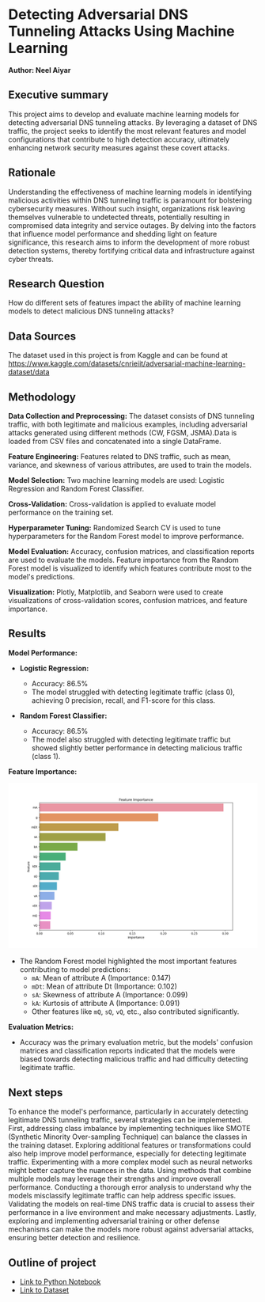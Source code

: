 # Detecting Adversarial DNS Tunneling Attacks Using Machine Learning

**Author: Neel Aiyar**

## Executive summary
This project aims to develop and evaluate machine learning models for detecting adversarial DNS tunneling attacks. By leveraging a dataset of DNS traffic,
the project seeks to identify the most relevant features and model configurations that contribute to high detection accuracy, ultimately enhancing network
security measures against these covert attacks.

## Rationale
Understanding the effectiveness of machine learning models in identifying malicious activities within DNS tunneling traffic is paramount for bolstering 
cybersecurity measures. Without such insight, organizations risk leaving themselves vulnerable to undetected threats, potentially resulting in compromised 
data integrity and service outages. By delving into the factors that influence model performance and shedding light on feature significance, this research 
aims to inform the development of more robust detection systems, thereby fortifying critical data and infrastructure against cyber threats.

## Research Question
How do different sets of features impact the ability of machine learning models to detect malicious DNS tunneling attacks?

## Data Sources
The dataset used in this project is from Kaggle and can be found at https://www.kaggle.com/datasets/cnrieiit/adversarial-machine-learning-dataset/data 

## Methodology
**Data Collection and Preprocessing:** The dataset consists of DNS tunneling traffic, with both legitimate and malicious examples, including adversarial attacks generated using different methods (CW, FGSM, JSMA).Data is loaded from CSV files and concatenated into a single DataFrame.

**Feature Engineering:** Features related to DNS traffic, such as mean, variance, and skewness of various attributes, are used to train the models.

**Model Selection:** Two machine learning models are used: Logistic Regression and Random Forest Classifier.

**Cross-Validation:** Cross-validation is applied to evaluate model performance on the training set.

**Hyperparameter Tuning:** Randomized Search CV is used to tune hyperparameters for the Random Forest model to improve performance.

**Model Evaluation:** Accuracy, confusion matrices, and classification reports are used to evaluate the models. Feature importance from the Random Forest model is visualized to identify which features contribute most to the model's predictions.

**Visualization:** Plotly, Matplotlib, and Seaborn were used to create visualizations of cross-validation scores, confusion matrices, and feature importance.


## Results
**Model Performance:**
   - **Logistic Regression:**
     - Accuracy: 86.5%
     - The model struggled with detecting legitimate traffic (class 0), achieving 0 precision, recall, and F1-score for this class.

   - **Random Forest Classifier:**
     - Accuracy: 86.5%
     - The model also struggled with detecting legitimate traffic but showed slightly better performance in detecting malicious traffic (class 1).

**Feature Importance:**

![Feature Importance Graph](feature_importance.png)

   - The Random Forest model highlighted the most important features contributing to model predictions:
     - `mA`: Mean of attribute A (Importance: 0.147)
     - `mDt`: Mean of attribute Dt (Importance: 0.102)
     - `sA`: Skewness of attribute A (Importance: 0.099)
     - `kA`: Kurtosis of attribute A (Importance: 0.091)
     - Other features like `mQ`, `sQ`, `vQ`, etc., also contributed significantly.

**Evaluation Metrics:**
   - Accuracy was the primary evaluation metric, but the models' confusion matrices and classification reports indicated that the models were biased towards detecting malicious traffic and had difficulty detecting legitimate traffic.


## Next steps
To enhance the model's performance, particularly in accurately detecting legitimate DNS tunneling traffic, several strategies can be implemented. First, addressing class imbalance by implementing techniques like SMOTE (Synthetic Minority Over-sampling Technique) can balance the classes in the training dataset. Exploring additional features or transformations could also help improve model performance, especially for detecting legitimate traffic. Experimenting with a more complex model such as neural networks might better capture the nuances in the data. Using methods that combine multiple models may leverage their strengths and improve overall performance. Conducting a thorough error analysis to understand why the models misclassify legitimate traffic can help address specific issues. Validating the models on real-time DNS traffic data is crucial to assess their performance in a live environment and make necessary adjustments. Lastly, exploring and implementing adversarial training or other defense mechanisms can make the models more robust against adversarial attacks, ensuring better detection and resilience.

## Outline of project

- [Link to Python Notebook](http://localhost:8891/notebooks/Desktop/Academic/BerkPG/Capstone/Adversarial.ipynb)
- [Link to Dataset](https://www.kaggle.com/datasets/cnrieiit/adversarial-machine-learning-dataset/data)
